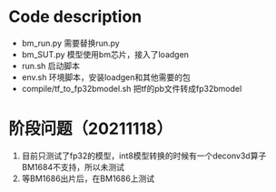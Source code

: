 
# Code description
- bm_run.py 需要替换run.py
- bm_SUT.py 模型使用bm芯片，接入了loadgen
- run.sh 启动脚本
- env.sh 环境脚本，安装loadgen和其他需要的包
- compile/tf_to_fp32bmodel.sh 把tf的pb文件转成fp32bmodel


# 阶段问题（20211118）
1. 目前只测试了fp32的模型，int8模型转换的时候有一个deconv3d算子BM1684不支持，所以未测试
2. 等BM1686出片后，在BM1686上测试
